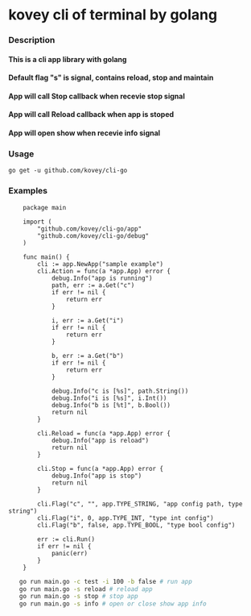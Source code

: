 # kovey cli of terminal by golang
### Description
#### This is a cli app library with golang
#### Default flag "s" is signal, contains reload, stop and maintain
#### App will call Stop callback when recevie stop signal
#### App will call Reload callback when app is stoped
#### App will open show when recevie info signal
### Usage
    go get -u github.com/kovey/cli-go
### Examples
```golang
    package main

    import (
        "github.com/kovey/cli-go/app"
        "github.com/kovey/cli-go/debug"
    )

    func main() {
        cli := app.NewApp("sample example")
        cli.Action = func(a *app.App) error {
            debug.Info("app is running")
            path, err := a.Get("c")
            if err != nil {
                return err
            }

            i, err := a.Get("i")
            if err != nil {
                return err
            }

            b, err := a.Get("b")
            if err != nil {
                return err
            }

            debug.Info("c is [%s]", path.String())
            debug.Info("i is [%s]", i.Int())
            debug.Info("b is [%t]", b.Bool())
            return nil
        }

        cli.Reload = func(a *app.App) error {
            debug.Info("app is reload")
            return nil
        }

        cli.Stop = func(a *app.App) error {
            debug.Info("app is stop")
            return nil
        }

        cli.Flag("c", "", app.TYPE_STRING, "app config path, type string")
        cli.Flag("i", 0, app.TYPE_INT, "type int config")
        cli.Flag("b", false, app.TYPE_BOOL, "type bool config")

        err := cli.Run()
        if err != nil {
            panic(err)
        }
    }

```
```bash
   go run main.go -c test -i 100 -b false # run app
   go run main.go -s reload # reload app
   go run main.go -s stop # stop app
   go run main.go -s info # open or close show app info
```
